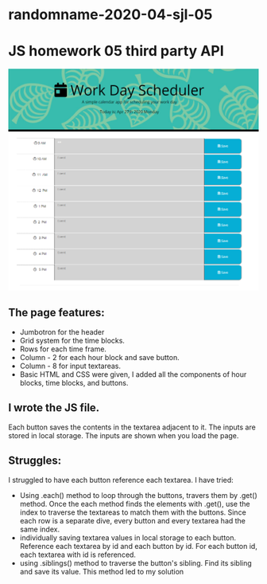 # randomname-2020-04-sjl-05

# JS homework 05 third party API 

![Screenshot of the project](/hw-05.PNG)

## The page features:
* Jumbotron for the header 
* Grid system for the time blocks. 
* Rows for each time frame. 
* Column - 2 for each hour block and save button. 
* Column - 8 for input textareas. 
* Basic HTML and CSS were given, I added all the components of hour blocks, time blocks, and buttons. 

## I wrote the JS file. 
Each button saves the contents in the textarea adjacent to it. 
The inputs are stored in local storage. 
The inputs are shown when you load the page. 

## Struggles: 
I struggled to have each button reference each textarea. 
I have tried: 
* Using .each() method to loop through the buttons, travers them by .get() method. 
    Once the each method finds the elements with .get(), use the index to traverse the textareas to match them with the buttons. 
    Since each row is a separate dive, every button and every textarea had the same index. 
* individually saving textarea values in local storage to each button. Reference each textarea by id and each button by id. For each button id, each textarea with id is referenced. 
* using .siblings() method to traverse the button's sibling. Find its sibling and save its value.
    This method led to my solution